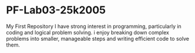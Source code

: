 # PF-Lab03-25k2005
My First Repository
I have strong interest in programming, particularly in coding and logical problem solving. i enjoy breaking down complex problems into smaller, manageable steps and writing efficient code to solve them.
